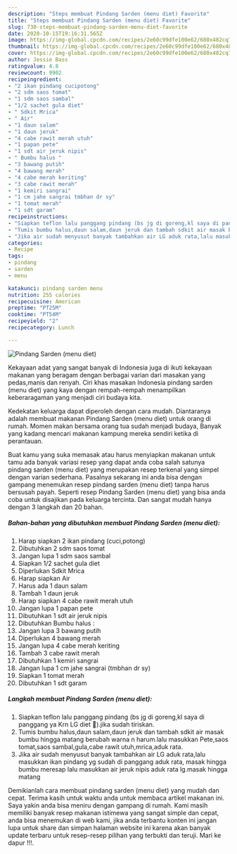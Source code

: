 ```yaml
---
description: "Steps membuat Pindang Sarden (menu diet) Favorite"
title: "Steps membuat Pindang Sarden (menu diet) Favorite"
slug: 730-steps-membuat-pindang-sarden-menu-diet-favorite
date: 2020-10-15T19:16:31.565Z
image: https://img-global.cpcdn.com/recipes/2e60c99dfe100e62/680x482cq70/pindang-sarden-menu-diet-foto-resep-utama.jpg
thumbnail: https://img-global.cpcdn.com/recipes/2e60c99dfe100e62/680x482cq70/pindang-sarden-menu-diet-foto-resep-utama.jpg
cover: https://img-global.cpcdn.com/recipes/2e60c99dfe100e62/680x482cq70/pindang-sarden-menu-diet-foto-resep-utama.jpg
author: Jessie Bass
ratingvalue: 4.8
reviewcount: 9902
recipeingredient:
- "2 ikan pindang cucipotong"
- "2 sdm saos tomat"
- "1 sdm saos sambal"
- "1/2 sachet gula diet"
- " Sdkit Mrica"
- " Air"
- "1 daun salam"
- "1 daun jeruk"
- "4 cabe rawit merah utuh"
- "1 papan pete"
- "1 sdt air jeruk nipis"
- " Bumbu halus "
- "3 bawang putih"
- "4 bawang merah"
- "4 cabe merah keriting"
- "3 cabe rawit merah"
- "1 kemiri sangrai"
- "1 cm jahe sangrai tmbhan dr sy"
- "1 tomat merah"
- "1 sdt garam"
recipeinstructions:
- "Siapkan teflon lalu panggang pindang (bs jg di goreng,kl saya di panggang ya Krn LG diet 🤭).jika sudah tiriskan."
- "Tumis bumbu halus,daun salam,daun jeruk dan tambah sdkit air masak bumbu hingga matang berubah warna n harum.lalu masukkan Pete,saos tomat,saos sambal,gula,cabe rawit utuh,mrica,aduk rata."
- "Jika air sudah menyusut banyak tambahkan air LG aduk rata,lalu masukkan ikan pindang yg sudah di panggang aduk rata, masak hingga bumbu meresap lalu masukkan air jeruk nipis aduk rata lg.masak hingga matang"
categories:
- Recipe
tags:
- pindang
- sarden
- menu

katakunci: pindang sarden menu 
nutrition: 255 calories
recipecuisine: American
preptime: "PT25M"
cooktime: "PT54M"
recipeyield: "2"
recipecategory: Lunch

---
```



![Pindang Sarden (menu diet)](https://img-global.cpcdn.com/recipes/2e60c99dfe100e62/680x482cq70/pindang-sarden-menu-diet-foto-resep-utama.jpg)

Kekayaan adat yang sangat banyak di Indonesia juga di ikuti kekayaan makanan yang beragam dengan berbagai varian dari masakan yang pedas,manis dan renyah. Ciri khas masakan Indonesia pindang sarden (menu diet) yang kaya dengan rempah-rempah menampilkan keberaragaman yang menjadi ciri budaya kita.




Kedekatan keluarga dapat diperoleh dengan cara mudah. Diantaranya adalah membuat makanan Pindang Sarden (menu diet) untuk orang di rumah. Momen makan bersama orang tua sudah menjadi budaya, Banyak yang kadang mencari makanan kampung mereka sendiri ketika di perantauan.

Buat kamu yang suka memasak atau harus menyiapkan makanan untuk tamu ada banyak variasi resep yang dapat anda coba salah satunya pindang sarden (menu diet) yang merupakan resep terkenal yang simpel dengan varian sederhana. Pasalnya sekarang ini anda bisa dengan gampang menemukan resep pindang sarden (menu diet) tanpa harus bersusah payah.
Seperti resep Pindang Sarden (menu diet) yang bisa anda coba untuk disajikan pada keluarga tercinta. Dan sangat mudah hanya dengan 3 langkah dan 20 bahan.


<!--inarticleads1-->

##### Bahan-bahan yang dibutuhkan membuat Pindang Sarden (menu diet):

1. Harap siapkan 2 ikan pindang (cuci,potong)
1. Dibutuhkan 2 sdm saos tomat
1. Jangan lupa 1 sdm saos sambal
1. Siapkan 1/2 sachet gula diet
1. Diperlukan  Sdkit Mrica
1. Harap siapkan  Air
1. Harus ada 1 daun salam
1. Tambah 1 daun jeruk
1. Harap siapkan 4 cabe rawit merah utuh
1. Jangan lupa 1 papan pete
1. Dibutuhkan 1 sdt air jeruk nipis
1. Dibutuhkan  Bumbu halus :
1. Jangan lupa 3 bawang putih
1. Diperlukan 4 bawang merah
1. Jangan lupa 4 cabe merah keriting
1. Tambah 3 cabe rawit merah
1. Dibutuhkan 1 kemiri sangrai
1. Jangan lupa 1 cm jahe sangrai (tmbhan dr sy)
1. Siapkan 1 tomat merah
1. Dibutuhkan 1 sdt garam




<!--inarticleads2-->

##### Langkah membuat  Pindang Sarden (menu diet):

1. Siapkan teflon lalu panggang pindang (bs jg di goreng,kl saya di panggang ya Krn LG diet 🤭).jika sudah tiriskan.
1. Tumis bumbu halus,daun salam,daun jeruk dan tambah sdkit air masak bumbu hingga matang berubah warna n harum.lalu masukkan Pete,saos tomat,saos sambal,gula,cabe rawit utuh,mrica,aduk rata.
1. Jika air sudah menyusut banyak tambahkan air LG aduk rata,lalu masukkan ikan pindang yg sudah di panggang aduk rata, masak hingga bumbu meresap lalu masukkan air jeruk nipis aduk rata lg.masak hingga matang




Demikianlah cara membuat pindang sarden (menu diet) yang mudah dan cepat. Terima kasih untuk waktu anda untuk membaca artikel makanan ini. Saya yakin anda bisa meniru dengan gampang di rumah. Kami masih memiliki banyak resep makanan istimewa yang sangat simple dan cepat, anda bisa menemukan di web kami, jika anda terbantu konten ini jangan lupa untuk share dan simpan halaman website ini karena akan banyak update terbaru untuk resep-resep pilihan yang terbukti dan teruji. Mari ke dapur !!!. 
